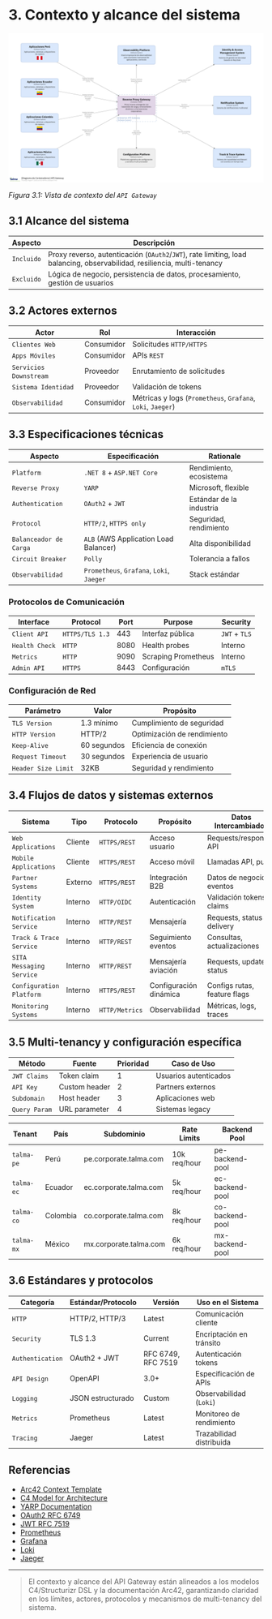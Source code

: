 # 3. Contexto y alcance del sistema

![API Gateway - Vista de Contexto](/diagrams/servicios-corporativos/api_gateway.png)

*Figura 3.1: Vista de contexto del `API Gateway`*

## 3.1 Alcance del sistema

| Aspecto   | Descripción                                                                 |
|-----------|-----------------------------------------------------------------------------|
| `Incluido`  | Proxy reverso, autenticación (`OAuth2`/`JWT`), rate limiting, load balancing, observabilidad, resiliencia, multi-tenancy |
| `Excluido`  | Lógica de negocio, persistencia de datos, procesamiento, gestión de usuarios |

## 3.2 Actores externos

| Actor                | Rol         | Interacción                |
|----------------------|-------------|----------------------------|
| `Clientes Web`       | Consumidor  | Solicitudes `HTTP/HTTPS`   |
| `Apps Móviles`       | Consumidor  | APIs `REST`                |
| `Servicios Downstream` | Proveedor | Enrutamiento de solicitudes|
| `Sistema Identidad`  | Proveedor   | Validación de tokens       |
| `Observabilidad`     | Consumidor  | Métricas y logs (`Prometheus`, `Grafana`, `Loki`, `Jaeger`) |

## 3.3 Especificaciones técnicas

| Aspecto                | Especificación                        | Rationale                |
|------------------------|---------------------------------------|--------------------------|
| `Platform`             | `.NET 8` + `ASP.NET Core`             | Rendimiento, ecosistema  |
| `Reverse Proxy`        | `YARP`                                | Microsoft, flexible      |
| `Authentication`       | `OAuth2` + `JWT`                      | Estándar de la industria |
| `Protocol`             | `HTTP/2`, `HTTPS only`                | Seguridad, rendimiento   |
| `Balanceador de Carga` | `ALB` (AWS Application Load Balancer) | Alta disponibilidad      |
| `Circuit Breaker`      | `Polly`                               | Tolerancia a fallos      |
| `Observabilidad`       | `Prometheus`, `Grafana`, `Loki`, `Jaeger` | Stack estándar         |

### Protocolos de Comunicación

| Interface         | Protocol      | Port | Purpose           | Security         |
|-------------------|--------------|------|-------------------|------------------|
| `Client API`      | `HTTPS/TLS 1.3` | 443  | Interfaz pública  | `JWT` + `TLS`    |
| `Health Check`    | `HTTP`          | 8080 | Health probes     | Interno          |
| `Metrics`         | `HTTP`          | 9090 | Scraping Prometheus | Interno        |
| `Admin API`       | `HTTPS`         | 8443 | Configuración     | `mTLS`           |

### Configuración de Red

| Parámetro           | Valor         | Propósito                  |
|---------------------|--------------|----------------------------|
| `TLS Version`       | 1.3 mínimo   | Cumplimiento de seguridad  |
| `HTTP Version`      | HTTP/2       | Optimización de rendimiento|
| `Keep-Alive`        | 60 segundos  | Eficiencia de conexión     |
| `Request Timeout`   | 30 segundos  | Experiencia de usuario     |
| `Header Size Limit` | 32KB         | Seguridad y rendimiento    |

## 3.4 Flujos de datos y sistemas externos

| Sistema                  | Tipo      | Protocolo     | Propósito                | Datos Intercambiados         |
|--------------------------|-----------|--------------|--------------------------|------------------------------|
| `Web Applications`       | Cliente   | `HTTPS/REST` | Acceso usuario           | Requests/responses API       |
| `Mobile Applications`    | Cliente   | `HTTPS/REST` | Acceso móvil             | Llamadas API, push           |
| `Partner Systems`        | Externo   | `HTTPS/REST` | Integración B2B          | Datos de negocio, eventos    |
| `Identity System`        | Interno   | `HTTP/OIDC`  | Autenticación            | Validación tokens, claims    |
| `Notification Service`   | Interno   | `HTTP/REST`  | Mensajería               | Requests, status delivery    |
| `Track & Trace Service`  | Interno   | `HTTP/REST`  | Seguimiento eventos       | Consultas, actualizaciones   |
| `SITA Messaging Service` | Interno   | `HTTP/REST`  | Mensajería aviación      | Requests, updates status     |
| `Configuration Platform` | Interno   | `HTTPS/REST` | Configuración dinámica    | Configs rutas, feature flags |
| `Monitoring Systems`     | Interno   | `HTTP/Metrics`| Observabilidad           | Métricas, logs, traces       |

## 3.5 Multi-tenancy y configuración específica

| Método         | Fuente             | Prioridad | Caso de Uso           |
|---------------|--------------------|-----------|-----------------------|
| `JWT Claims`  | Token claim        | 1         | Usuarios autenticados |
| `API Key`     | Custom header      | 2         | Partners externos     |
| `Subdomain`   | Host header        | 3         | Aplicaciones web      |
| `Query Param` | URL parameter      | 4         | Sistemas legacy       |

| Tenant        | País      | Subdominio                  | Rate Limits     | Backend Pool      |
|---------------|-----------|-----------------------------|-----------------|-------------------|
| `talma-pe`    | Perú      | pe.corporate.talma.com      | 10k req/hour    | pe-backend-pool   |
| `talma-ec`    | Ecuador   | ec.corporate.talma.com      | 5k req/hour     | ec-backend-pool   |
| `talma-co`    | Colombia  | co.corporate.talma.com      | 8k req/hour     | co-backend-pool   |
| `talma-mx`    | México    | mx.corporate.talma.com      | 6k req/hour     | mx-backend-pool   |

## 3.6 Estándares y protocolos

| Categoría         | Estándar/Protocolo | Versión | Uso en el Sistema         |
|-------------------|-------------------|---------|--------------------------|
| `HTTP`            | HTTP/2, HTTP/3    | Latest  | Comunicación cliente      |
| `Security`        | TLS 1.3           | Current | Encriptación en tránsito  |
| `Authentication`  | OAuth2 + JWT      | RFC 6749, RFC 7519 | Autenticación tokens |
| `API Design`      | OpenAPI           | 3.0+    | Especificación de APIs    |
| `Logging`         | JSON estructurado | Custom  | Observabilidad (`Loki`)   |
| `Metrics`         | Prometheus        | Latest  | Monitoreo de rendimiento  |
| `Tracing`         | Jaeger            | Latest  | Trazabilidad distribuida  |

## Referencias

- [Arc42 Context Template](https://docs.arc42.org/section-3/)
- [C4 Model for Architecture](https://c4model.com/)
- [YARP Documentation](https://microsoft.github.io/reverse-proxy/)
- [OAuth2 RFC 6749](https://tools.ietf.org/html/rfc6749)
- [JWT RFC 7519](https://tools.ietf.org/html/rfc7519)
- [Prometheus](https://prometheus.io/)
- [Grafana](https://grafana.com/)
- [Loki](https://grafana.com/oss/loki/)
- [Jaeger](https://www.jaegertracing.io/)

---

> El contexto y alcance del API Gateway están alineados a los modelos C4/Structurizr DSL y la documentación Arc42, garantizando claridad en los límites, actores, protocolos y mecanismos de multi-tenancy del sistema.
